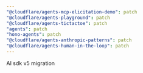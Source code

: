 ```yaml
---
"@cloudflare/agents-mcp-elicitation-demo": patch
"@cloudflare/agents-playground": patch
"@cloudflare/agents-tictactoe": patch
"agents": patch
"hono-agents": patch
"@cloudflare/agents-anthropic-patterns": patch
"@cloudflare/agents-human-in-the-loop": patch
---
```


AI sdk v5 migration
